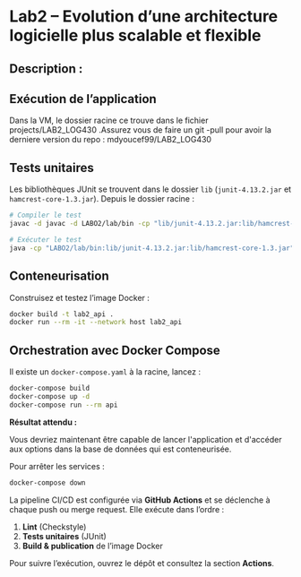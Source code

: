 # Lab2 –  Evolution d’une architecture logicielle plus scalable et flexible

## Description : 

## Exécution de l’application
Dans la VM, le dossier racine ce trouve dans le fichier projects/LAB2_LOG430 .Assurez vous de faire un git -pull pour avoir la derniere version du repo : mdyoucef99/LAB2_LOG430

## Tests unitaires

Les bibliothèques JUnit se trouvent dans le dossier `lib` (`junit-4.13.2.jar` et `hamcrest-core-1.3.jar`). Depuis le dossier racine :

```bash
# Compiler le test
javac -d javac -d LABO2/lab/bin -cp "lib/junit-4.13.2.jar:lib/hamcrest-core-1.3.jar" LABO2/lab/tests/lab/tests/AppTest.java

# Exécuter le test
java -cp "LABO2/lab/bin:lib/junit-4.13.2.jar:lib/hamcrest-core-1.3.jar" org.junit.runner.JUnitCore lab.tests.AppTest
```

## Conteneurisation

Construisez et testez l’image Docker :

```bash
docker build -t lab2_api .
docker run --rm -it --network host lab2_api
```

## Orchestration avec Docker Compose

Il existe un `docker-compose.yaml` à la racine, lancez :

```bash
docker-compose build
docker-compose up -d 
docker-compose run --rm api
```

**Résultat attendu :** 

Vous devriez maintenant être capable de lancer l'application et d'accéder aux options dans la base de données qui est conteneurisée. 

Pour arrêter les services :

```bash
docker-compose down
```

La pipeline CI/CD est configurée via **GitHub Actions** et se déclenche à chaque push ou merge request. Elle exécute dans l’ordre :

1. **Lint** (Checkstyle)
2. **Tests unitaires** (JUnit)
3. **Build & publication** de l’image Docker 

Pour suivre l’exécution, ouvrez le dépôt et consultez la section **Actions**.


